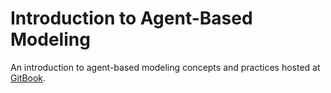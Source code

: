 # Introduction to Agent-Based Modeling

An introduction to agent-based modeling concepts and practices hosted at [GitBook](https://www.gitbook.com/book/cbie/introduction-to-agent-based-modeling/).
